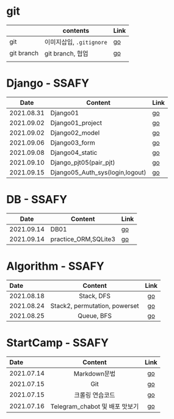 # git

|            | contents                 | Link                      |
| ---------- | ------------------------ | ------------------------- |
| git        | 이미지삽입, `.gitignore` | [go](./정리/꿀팁.md)      |
| git branch | git branch, 협업         | [go](./정리/gitbranch.md) |
|            |                          |                           |

# Django - SSAFY

| Date       | Content        | Link                   |
| ---------- | -------------- | ---------------------- |
| 2021.08.31 | Django01       | [go](./정리/장고.md)   |
| 2021.09.02 | Django01_project | [go](./정리/210902_장고실습.md) |
| 2021.09.02 | Django02_model | [go](./정리/장고02.md) |
| 2021.09.06 | Django03_form | [go](./정리/장고03.md) |
| 2021.09.08 | Django04_static | [go](./정리/장고04.md) |
| 2021.09.10 | Django_pjt05(pair_pjt) | [go](./정리/장고_pjt05.md) |
| 2021.09.15 | Django05_Auth_sys(login,logout) | [go](./정리/장고05_01.md) |



# DB - SSAFY

| Date       | Content        | Link                   |
| ---------- | -------------- | ---------------------- |
| 2021.09.14 | DB01       | [go](./정리/DB01.md) |
| 2021.09.14 | practice_ORM,SQLite3       | [go](./정리/db_01_WS.md) |


# Algorithm - SSAFY

| Date       |            Content            |           Link            |
| :--------- | :---------------------------: | :-----------------------: |
| 2021.08.18 |          Stack, DFS           |   [go](./정리/stack.md)   |
| 2021.08.24 | Stack2, permutation, powerset |  [go](./정리/stack2.md)   |
| 2021.08.25 |          Queue, BFS           | [go](./정리/Queue,BFS.md) |



# StartCamp - SSAFY 

| Date       |            Content             |               Link               |
| :--------- | :----------------------------: | :------------------------------: |
| 2021.07.14 |          Markdown문법          |   [go](./정리/markdown안내.md)   |
| 2021.07.15 |              Git               |       [go](./정리/git.md)        |
| 2021.07.15 |        크롤링 연습코드         |     [go](./python_crawling)      |
| 2021.07.16 | Telegram_chabot 및 배포 맛보기 | [go](./정리/telegram봇만들기.md) |

